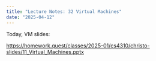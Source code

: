 ```yaml
---
title: "Lecture Notes: 32 Virtual Machines"
date: "2025-04-12"
---
```


Today, VM slides:

https://homework.quest/classes/2025-01/cs4310/christo-slides/11_Virtual_Machines.pptx

